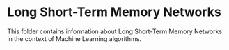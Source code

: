 # Long Short-Term Memory Networks

This folder contains information about Long Short-Term Memory Networks in the context of Machine Learning algorithms.